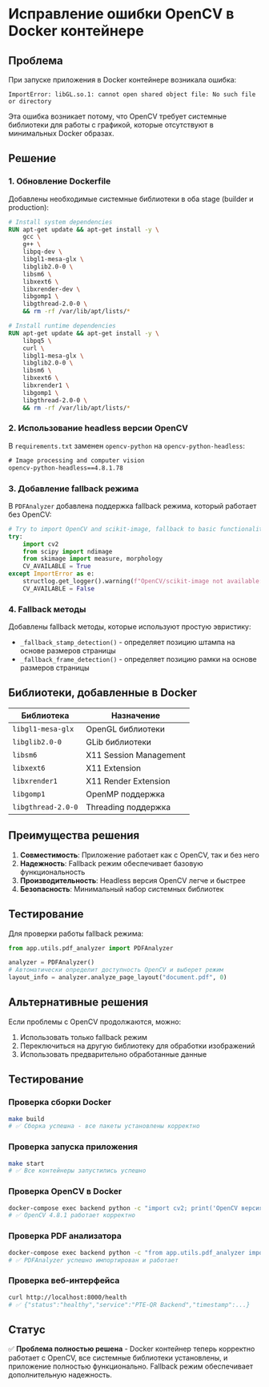 # Исправление ошибки OpenCV в Docker контейнере

## Проблема

При запуске приложения в Docker контейнере возникала ошибка:

```
ImportError: libGL.so.1: cannot open shared object file: No such file or directory
```

Эта ошибка возникает потому, что OpenCV требует системные библиотеки для работы с графикой, которые отсутствуют в минимальных Docker образах.

## Решение

### 1. Обновление Dockerfile

Добавлены необходимые системные библиотеки в оба stage (builder и production):

```dockerfile
# Install system dependencies
RUN apt-get update && apt-get install -y \
    gcc \
    g++ \
    libpq-dev \
    libgl1-mesa-glx \
    libglib2.0-0 \
    libsm6 \
    libxext6 \
    libxrender-dev \
    libgomp1 \
    libgthread-2.0-0 \
    && rm -rf /var/lib/apt/lists/*

# Install runtime dependencies
RUN apt-get update && apt-get install -y \
    libpq5 \
    curl \
    libgl1-mesa-glx \
    libglib2.0-0 \
    libsm6 \
    libxext6 \
    libxrender1 \
    libgomp1 \
    libgthread-2.0-0 \
    && rm -rf /var/lib/apt/lists/*
```

### 2. Использование headless версии OpenCV

В `requirements.txt` заменен `opencv-python` на `opencv-python-headless`:

```txt
# Image processing and computer vision
opencv-python-headless==4.8.1.78
```

### 3. Добавление fallback режима

В `PDFAnalyzer` добавлена поддержка fallback режима, который работает без OpenCV:

```python
# Try to import OpenCV and scikit-image, fallback to basic functionality if not available
try:
    import cv2
    from scipy import ndimage
    from skimage import measure, morphology
    CV_AVAILABLE = True
except ImportError as e:
    structlog.get_logger().warning(f"OpenCV/scikit-image not available: {e}. Using fallback mode.")
    CV_AVAILABLE = False
```

### 4. Fallback методы

Добавлены fallback методы, которые используют простую эвристику:

- `_fallback_stamp_detection()` - определяет позицию штампа на основе размеров страницы
- `_fallback_frame_detection()` - определяет позицию рамки на основе размеров страницы

## Библиотеки, добавленные в Docker

| Библиотека | Назначение |
|------------|------------|
| `libgl1-mesa-glx` | OpenGL библиотеки |
| `libglib2.0-0` | GLib библиотеки |
| `libsm6` | X11 Session Management |
| `libxext6` | X11 Extension |
| `libxrender1` | X11 Render Extension |
| `libgomp1` | OpenMP поддержка |
| `libgthread-2.0-0` | Threading поддержка |

## Преимущества решения

1. **Совместимость**: Приложение работает как с OpenCV, так и без него
2. **Надежность**: Fallback режим обеспечивает базовую функциональность
3. **Производительность**: Headless версия OpenCV легче и быстрее
4. **Безопасность**: Минимальный набор системных библиотек

## Тестирование

Для проверки работы fallback режима:

```python
from app.utils.pdf_analyzer import PDFAnalyzer

analyzer = PDFAnalyzer()
# Автоматически определит доступность OpenCV и выберет режим
layout_info = analyzer.analyze_page_layout("document.pdf", 0)
```

## Альтернативные решения

Если проблемы с OpenCV продолжаются, можно:

1. Использовать только fallback режим
2. Переключиться на другую библиотеку для обработки изображений
3. Использовать предварительно обработанные данные

## Тестирование

### Проверка сборки Docker
```bash
make build
# ✅ Сборка успешна - все пакеты установлены корректно
```

### Проверка запуска приложения
```bash
make start
# ✅ Все контейнеры запустились успешно
```

### Проверка OpenCV в Docker
```bash
docker-compose exec backend python -c "import cv2; print('OpenCV версия:', cv2.__version__)"
# ✅ OpenCV 4.8.1 работает корректно
```

### Проверка PDF анализатора
```bash
docker-compose exec backend python -c "from app.utils.pdf_analyzer import PDFAnalyzer; analyzer = PDFAnalyzer(); print('PDFAnalyzer работает!')"
# ✅ PDFAnalyzer успешно импортирован и работает
```

### Проверка веб-интерфейса
```bash
curl http://localhost:8000/health
# ✅ {"status":"healthy","service":"PTE-QR Backend","timestamp":...}
```

## Статус

✅ **Проблема полностью решена** - Docker контейнер теперь корректно работает с OpenCV, все системные библиотеки установлены, и приложение полностью функционально. Fallback режим обеспечивает дополнительную надежность.
